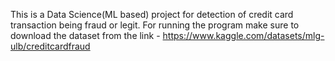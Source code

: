 This is a Data Science(ML based) project for detection of credit card transaction being fraud or legit. 
For running the program make sure to download the dataset from the link -  https://www.kaggle.com/datasets/mlg-ulb/creditcardfraud
